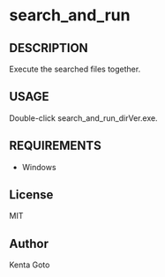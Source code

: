 # search_and_run

## DESCRIPTION
Execute the searched files together.

## USAGE
Double-click search_and_run_dirVer.exe.

## REQUIREMENTS
- Windows

## License
MIT

## Author  
Kenta Goto
